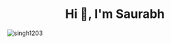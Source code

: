  <h1 align="center">Hi 👋, I'm Saurabh </h1>
 
<p align="left"> <img src="https://visitor-badge.laobi.icu/badge?page_id=singh1203.singh1203" alt="singh1203"> </p>
